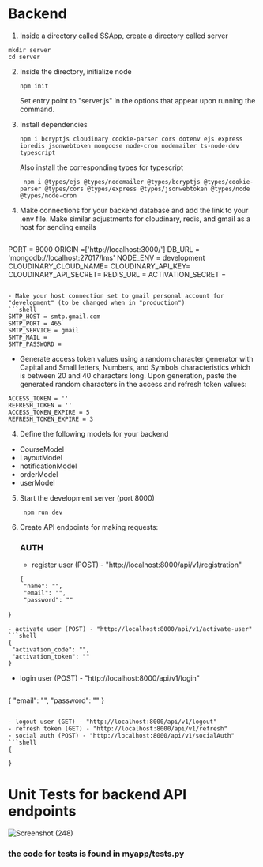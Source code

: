 # Backend
1) Inside a directory called SSApp, create a directory called server
```shell
mkdir server
cd server
```
2) Inside the directory, initialize node
   ```shell
   npm init
   ```
   Set entry point to "server.js" in the options that appear upon running the command.

3) Install dependencies
   ```shell
   npm i bcryptjs cloudinary cookie-parser cors dotenv ejs express ioredis jsonwebtoken mongoose node-cron nodemailer ts-node-dev typescript
   ```
   Also install the corresponding types for typescript
   ```shell
    npm i @types/ejs @types/nodemailer @types/bcryptjs @types/cookie-parser @types/cors @types/express @types/jsonwebtoken @types/node @types/node-cron
   ```

3) Make connections for your backend database and add the link to your .env file. Make similar adjustments for cloudinary, redis, and gmail as a host for sending emails
   
   ```shell
PORT = 8000
ORIGIN =['http://localhost:3000/']
DB_URL = 'mongodb://localhost:27017/lms'
NODE_ENV = development
CLOUDINARY_CLOUD_NAME=
CLOUDINARY_API_KEY=
CLOUDINARY_API_SECRET=
REDIS_URL = 
ACTIVATION_SECRET = 

   ```

- Make your host connection set to gmail personal account for "development" (to be changed when in "production")
```shell
SMTP_HOST = smtp.gmail.com
SMTP_PORT = 465
SMTP_SERVICE = gmail
SMTP_MAIL = 
SMTP_PASSWORD = 
```

- Generate access token values using a random character generator with Capital and Small letters, Numbers, and Symbols characteristics which is between 20 and 40 characters long. Upon generation, paste the generated random characters in the access and refresh token values:

```shell
ACCESS_TOKEN = '' 
REFRESH_TOKEN = ''
ACCESS_TOKEN_EXPIRE = 5
REFRESH_TOKEN_EXPIRE = 3
```


4) Define the following models for your backend
- CourseModel
- LayoutModel
- notificationModel
- orderModel
- userModel

5) Start the development server (port 8000)
   ```shell
    npm run dev
   ```
6) Create API endpoints  for making requests:
   ### AUTH
   - register user (POST) - "http://localhost:8000/api/v1/registration"
   ```shell
   {
    "name": "",
    "email": "",
    "password": ""
}
   ```
- activate user (POST) - "http://localhost:8000/api/v1/activate-user"
```shell
{
    "activation_code": "",
    "activation_token": ""
}
```

- login user (POST) - "http://localhost:8000/api/v1/login"
  ```shell
{
    "email": "",
    "password": ""
}
  ```

- logout user (GET) - "http://localhost:8000/api/v1/logout"
- refresh token (GET) - "http://localhost:8000/api/v1/refresh"
- social auth (POST) - "http://localhost:8000/api/v1/socialAuth"
```shell
{

}
```



   
# Unit Tests for backend API endpoints
![Screenshot (248)](https://github.com/KNyathi/DataParser/assets/124944851/1116bb16-2ec5-4859-9ac1-d3ad4032782a)

### the code for tests is found in myapp/tests.py

 
